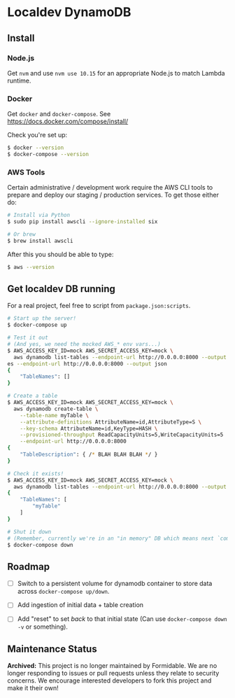 Localdev DynamoDB
=================

## Install

### Node.js

Get `nvm` and use `nvm use 10.15` for an appropriate Node.js to match Lambda runtime.

### Docker

Get `docker` and `docker-compose`. See https://docs.docker.com/compose/install/

Check you're set up:

```sh
$ docker --version
$ docker-compose --version
```

### AWS Tools

Certain administrative / development work require the AWS CLI tools to prepare and deploy our staging / production services. To get those either do:

```sh
# Install via Python
$ sudo pip install awscli --ignore-installed six

# Or brew
$ brew install awscli
```

After this you should be able to type:

```sh
$ aws --version
```

## Get localdev DB running

For a real project, feel free to script from `package.json:scripts`.

```sh
# Start up the server!
$ docker-compose up

# Test it out
# (And yes, we need the mocked AWS_* env vars...)
$ AWS_ACCESS_KEY_ID=mock AWS_SECRET_ACCESS_KEY=mock \
  aws dynamodb list-tables --endpoint-url http://0.0.0.0:8000 --output json
es --endpoint-url http://0.0.0.0:8000 --output json
{
    "TableNames": []
}

# Create a table
$ AWS_ACCESS_KEY_ID=mock AWS_SECRET_ACCESS_KEY=mock \
  aws dynamodb create-table \
    --table-name myTable \
    --attribute-definitions AttributeName=id,AttributeType=S \
    --key-schema AttributeName=id,KeyType=HASH \
    --provisioned-throughput ReadCapacityUnits=5,WriteCapacityUnits=5  \
    --endpoint-url http://0.0.0.0:8000
{
    "TableDescription": { /* BLAH BLAH BLAH */ }
}

# Check it exists!
$ AWS_ACCESS_KEY_ID=mock AWS_SECRET_ACCESS_KEY=mock \
  aws dynamodb list-tables --endpoint-url http://0.0.0.0:8000 --output json
{
    "TableNames": [
        "myTable"
    ]
}

# Shut it down
# (Remember, currently we're in an "in memory" DB which means next `compose up` has nothing!)
$ docker-compose down
```

## Roadmap

- [ ] Switch to a persistent volume for dynamodb container to store data across `docker-compose up/down`.
- [ ] Add ingestion of initial data + table creation
- [ ] Add "reset" to set _back_ to that initial state (Can use `docker-compose down -v` or something).


## Maintenance Status

**Archived:** This project is no longer maintained by Formidable. We are no longer responding to issues or pull requests unless they relate to security concerns. We encourage interested developers to fork this project and make it their own!
